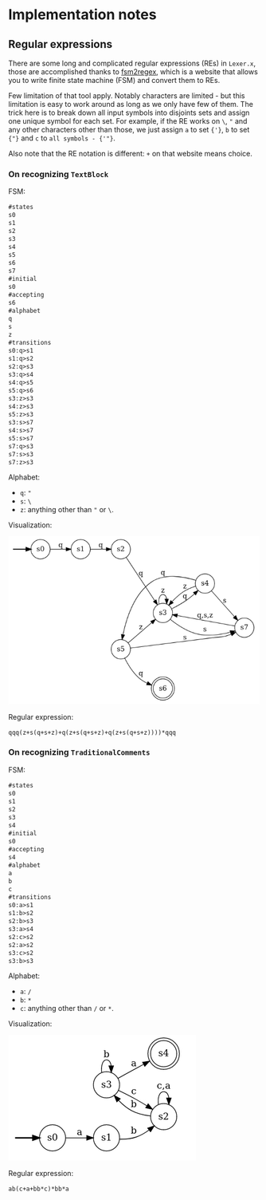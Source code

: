 # Implementation notes

## Regular expressions

There are some long and complicated regular expressions (REs) in `Lexer.x`,
those are accomplished thanks to [fsm2regex](http://ivanzuzak.info/noam/webapps/fsm2regex/),
which is a website that allows you to write finite state machine (FSM)
and convert them to REs.

Few limitation of that tool apply. Notably characters are limited - but this limitation
is easy to work around as long as we only have few of them.
The trick here is to break down all input symbols into disjoints sets
and assign one unique symbol for each set.
For example, if the RE works on `\`, `"` and any other characters other than those,
we just assign `a` to set `{'}`, `b` to set `{"}` and `c` to `all symbols - {'"}`.

Also note that the RE notation is different: `+` on that website means choice.

### On recognizing `TextBlock`

FSM:

```
#states
s0
s1
s2
s3
s4
s5
s6
s7
#initial
s0
#accepting
s6
#alphabet
q
s
z
#transitions
s0:q>s1
s1:q>s2
s2:q>s3
s3:q>s4
s4:q>s5
s5:q>s6
s3:z>s3
s4:z>s3
s5:z>s3
s3:s>s7
s4:s>s7
s5:s>s7
s7:q>s3
s7:s>s3
s7:z>s3
```

Alphabet:

- `q`: `"`
- `s`: `\`
- `z`: anything other than `"` or `\`.

Visualization:

![fsm-TextBlock](/docs/imgs/fsm-TextBlock.png)

Regular expression:

```
qqq(z+s(q+s+z)+q(z+s(q+s+z)+q(z+s(q+s+z))))*qqq
```

### On recognizing `TraditionalComments`

FSM:

```
#states
s0
s1
s2
s3
s4
#initial
s0
#accepting
s4
#alphabet
a
b
c
#transitions
s0:a>s1
s1:b>s2
s2:b>s3
s3:a>s4
s2:c>s2
s2:a>s2
s3:c>s2
s3:b>s3
```


Alphabet:

- `a`: `/`
- `b`: `*`
- `c`: anything other than `/` or `*`.

Visualization:

![fsm-TraditionalComments](/docs/imgs/fsm-TraditionalComments.png)

Regular expression:

```
ab(c+a+bb*c)*bb*a
```
